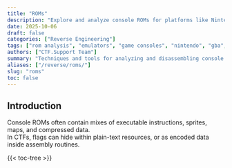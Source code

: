 ```yaml
---
title: "ROMs"
description: "Explore and analyze console ROMs for platforms like Nintendo DS, GBA, and Atari to extract hidden data and embedded code."
date: 2025-10-06
draft: false
categories: ["Reverse Engineering"]
tags: ["rom analysis", "emulators", "game consoles", "nintendo", "gba", "atari"]
authors: ["CTF.Support Team"]
summary: "Techniques and tools for analyzing and disassembling console ROMs to uncover assets and logic hidden inside cartridge images."
aliases: ["/reverse/roms/"]
slug: "roms"
toc: false
---
```


## Introduction

Console ROMs often contain mixes of executable instructions, sprites, maps, and compressed data.  
In CTFs, flags can hide within plain-text resources, or as encoded data inside assembly routines.

{{< toc-tree >}}
